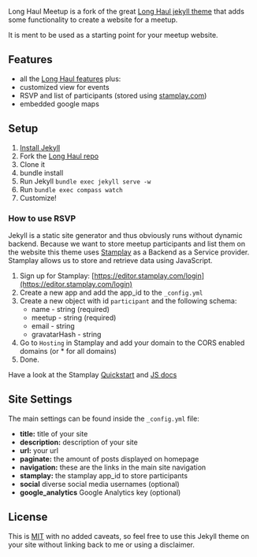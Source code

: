 Long Haul Meetup is a fork of the great [Long Haul jekyll theme](http://github.com/brianmaierjr/long-haul) that adds some functionality to create a website for a meetup. 

It is ment to be used as a starting point for your meetup website. 

## Features

- all the [Long Haul features](https://github.com/brianmaierjr/long-haul#features) plus:
- customized view for events
- RSVP and list of participants (stored using [stamplay.com](http://stamplay.com))
- embedded google maps

## Setup

1. [Install Jekyll](http://jekyllrb.com)
2. Fork the [Long Haul repo](http://github.com/bumi/long-haul)
3. Clone it
4. bundle install
6. Run Jekyll `bundle exec jekyll serve -w`
7. Run `bundle exec compass watch`
8. Customize!

### How to use RSVP

Jekyll is a static site generator and thus obviously runs without dynamic backend. 
Because we want to store meetup participants and list them on the website this theme uses [Stamplay](http://stamplay.com) as a Backend as a Service provider. 
Stamplay allows us to store and retrieve data using JavaScript. 

1. Sign up for Stamplay: [https://editor.stamplay.com/login](https://editor.stamplay.com/login)
2. Create a new app and add the app_id to the `_config.yml`
3. Create a new object with id `participant` and the following schema:
    * name - string (required)
    * meetup - string (required)
    * email - string
    * gravatarHash - string
4. Go to `Hosting` in Stamplay and add your domain to the CORS enabled domains (or * for all domains)
5. Done.

Have a look at the Stamplay [Quickstart](https://stamplay.com/docs/quickstart) and [JS docs](https://stamplay.com/docs/jssdk)

## Site Settings

The main settings can be found inside the `_config.yml` file:

- **title:** title of your site
- **description:** description of your site
- **url:** your url
- **paginate:** the amount of posts displayed on homepage
- **navigation:** these are the links in the main site navigation
- **stamplay:** the stamplay app_id to store participants
- **social** diverse social media usernames (optional)
- **google_analytics** Google Analytics key (optional)


## License

This is [MIT](LICENSE) with no added caveats, so feel free to use this Jekyll theme on your site without linking back to me or using a disclaimer.
